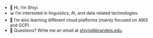- 🔮 Hi, I’m Shiyi.
- 📊 I’m interested in linguistics, AI, and data related technologies.
- 🌱 I’m also learning different cloud platforms (mainly focused on AWS and GCP).
- 💌 Questions? Write me an email at shiyis@brandeis.edu.

<!---
shiyis/shiyis is a ✨ special ✨ repository because its `README.md` (this file) appears on your GitHub profile.
You can click the Preview link to take a look at your changes.
--->

